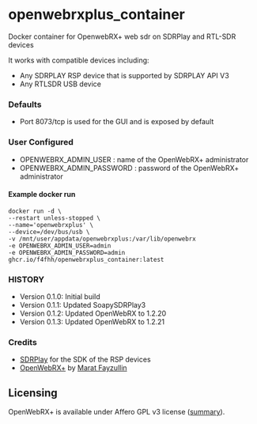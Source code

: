 
# openwebrxplus_container
Docker container for OpenwebRX+ web sdr on SDRPlay and RTL-SDR devices

It works with compatible devices including:
* Any SDRPLAY RSP device that is supported by SDRPLAY API V3
* Any RTLSDR USB device

### Defaults
* Port 8073/tcp is used for the GUI and is exposed by default

### User Configured
* OPENWEBRX_ADMIN_USER : name of the OpenWebRX+ administrator
* OPENWEBRX_ADMIN_PASSWORD : password of the OpenWebRX+ administrator

#### Example docker run

```
docker run -d \
--restart unless-stopped \
--name='openwebrxplus' \
--device=/dev/bus/usb \
-v /mnt/user/appdata/openwebrxplus:/var/lib/openwebrx
-e OPENWEBRX_ADMIN_USER=admin
-e OPENWEBRX_ADMIN_PASSWORD=admin
ghcr.io/f4fhh/openwebrxplus_container:latest
```
### HISTORY
 - Version 0.1.0: Initial build
 - Version 0.1.1: Updated SoapySDRPlay3
 - Version 0.1.2: Updated OpenWebRX to 1.2.20
 - Version 0.1.3: Updated OpenWebRX to 1.2.21

### Credits
 - [SDRPlay](https://github.com/SDRplay) for the SDK of the RSP devices
 - [OpenWebRX+](https://github.com/luarvique/openwebrx) by [Marat Fayzullin](http://fms.komkon.org/)

## Licensing
OpenWebRX+ is available under Affero GPL v3 license
([summary](https://tldrlegal.com/license/gnu-affero-general-public-license-v3-(agpl-3.0))).
